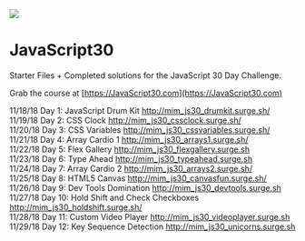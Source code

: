 ![](https://javascript30.com/images/JS3-social-share.png)

# JavaScript30

Starter Files + Completed solutions for the JavaScript 30 Day Challenge.

Grab the course at [https://JavaScript30.com](https://JavaScript30.com)

11/18/18 Day 1: JavaScript Drum Kit http://mim_js30_drumkit.surge.sh/ <br>
11/19/18 Day 2: CSS Clock http://mim_js30_cssclock.surge.sh/ <br>
11/20/18 Day 3: CSS Variables http://mim_js30_cssvariables.surge.sh/ <br>
11/21/18 Day 4: Array Cardio 1 http://mim_js30_arrays1.surge.sh/ <br>
11/22/18 Day 5: Flex Gallery http://mim_js30_flexgallery.surge.sh <br>
11/23/18 Day 6: Type Ahead http://mim_js30_typeahead.surge.sh <br>
11/24/18 Day 7: Array Cardio 2 http://mim_js30_arrays2.surge.sh/ <br>
11/25/18 Day 8: HTML5 Canvas http://mim_js30_canvasfun.surge.sh/ <br>
11/26/18 Day 9: Dev Tools Domination http://mim_js30_devtools.surge.sh <br>
11/27/18 Day 10: Hold Shift and Check Checkboxes http://mim_js30_holdshift.surge.sh/ <br>
11/28/18 Day 11: Custom Video Player http://mim_js30_videoplayer.surge.sh <br>
11/29/18 Day 12: Key Sequence Detection http://mim_js30_unicorns.surge.sh <br>
